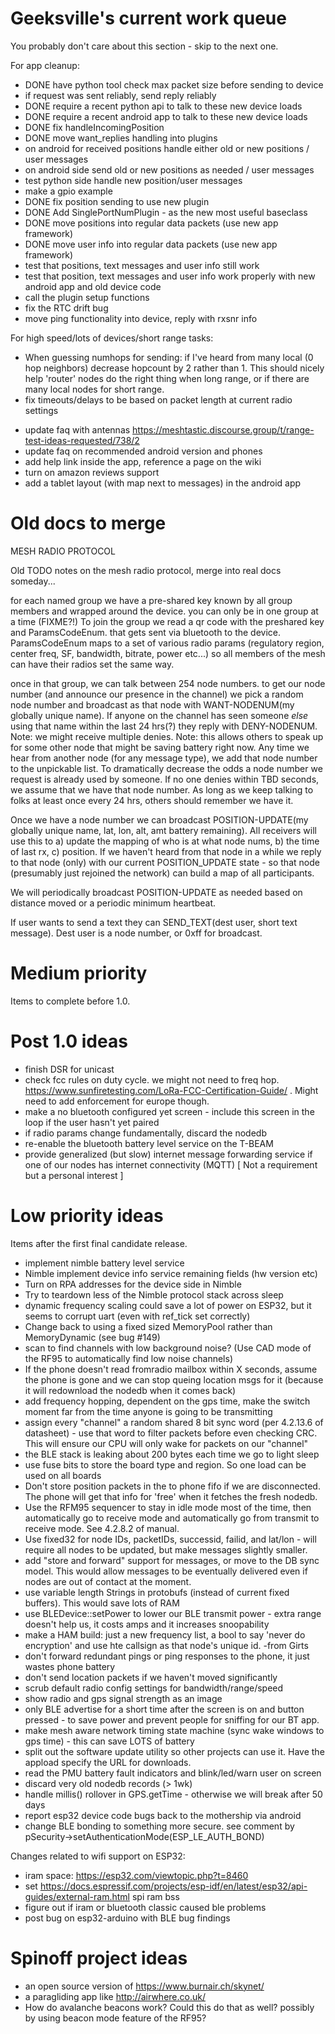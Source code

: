 # Geeksville's current work queue

You probably don't care about this section - skip to the next one.

For app cleanup:

* DONE have python tool check max packet size before sending to device
* if request was sent reliably, send reply reliably
* DONE require a recent python api to talk to these new device loads
* DONE require a recent android app to talk to these new device loads
* DONE fix handleIncomingPosition
* DONE move want_replies handling into plugins
* on android for received positions handle either old or new positions / user messages
* on android side send old or new positions as needed / user messages
* test python side handle new position/user messages
* make a gpio example
* DONE fix position sending to use new plugin
* DONE Add SinglePortNumPlugin - as the new most useful baseclass
* DONE move positions into regular data packets (use new app framework)
* DONE move user info into regular data packets (use new app framework)
* test that positions, text messages and user info still work
* test that position, text messages and user info work properly with new android app and old device code
* call the plugin setup functions
* fix the RTC drift bug
* move ping functionality into device, reply with rxsnr info

For high speed/lots of devices/short range tasks:

- When guessing numhops for sending: if I've heard from many local (0 hop neighbors) decrease hopcount by 2 rather than 1. 
This should nicely help 'router' nodes do the right thing when long range, or if there are many local nodes for short range.
- fix timeouts/delays to be based on packet length at current radio settings

* update faq with antennas https://meshtastic.discourse.group/t/range-test-ideas-requested/738/2
* update faq on recommended android version and phones
* add help link inside the app, reference a page on the wiki
* turn on amazon reviews support
* add a tablet layout (with map next to messages) in the android app

# Old docs to merge

MESH RADIO PROTOCOL

Old TODO notes on the mesh radio protocol, merge into real docs someday...

for each named group we have a pre-shared key known by all group members and
wrapped around the device. you can only be in one group at a time (FIXME?!) To
join the group we read a qr code with the preshared key and ParamsCodeEnum. that
gets sent via bluetooth to the device.  ParamsCodeEnum maps to a set of various
radio params (regulatory region, center freq, SF, bandwidth, bitrate, power
etc...) so all members of the mesh can have their radios set the same way.

once in that group, we can talk between 254 node numbers.
to get our node number (and announce our presence in the channel) we pick a
random node number and broadcast as that node with WANT-NODENUM(my globally
unique name).  If anyone on the channel has seen someone _else_ using that name
within the last 24 hrs(?) they reply with DENY-NODENUM. Note: we might receive
multiple denies.  Note: this allows others to speak up for some other node that
might be saving battery right now. Any time we hear from another node (for any
message type), we add that node number to the unpickable list.  To dramatically
decrease the odds a node number we request is already used by someone. If no one
denies within TBD seconds, we assume that we have that node number.  As long as
we keep talking to folks at least once every 24 hrs, others should remember we
have it.

Once we have a node number we can broadcast POSITION-UPDATE(my globally unique
name, lat, lon, alt, amt battery remaining).  All receivers will use this to a)
update the mapping of who is at what node nums, b) the time of last rx, c)
position.  If we haven't heard from that node in a while we reply to that node
(only) with our current POSITION_UPDATE state - so that node (presumably just
rejoined the network) can build a map of all participants.

We will periodically broadcast POSITION-UPDATE as needed based on distance moved
or a periodic minimum heartbeat.

If user wants to send a text they can SEND_TEXT(dest user, short text message).
Dest user is a node number, or 0xff for broadcast.

# Medium priority

Items to complete before 1.0.

# Post 1.0 ideas

- finish DSR for unicast
- check fcc rules on duty cycle. we might not need to freq hop. https://www.sunfiretesting.com/LoRa-FCC-Certification-Guide/ . Might need to add enforcement for europe though.
- make a no bluetooth configured yet screen - include this screen in the loop if the user hasn't yet paired
- if radio params change fundamentally, discard the nodedb
- re-enable the bluetooth battery level service on the T-BEAM
- provide generalized (but slow) internet message forwarding service if one of our nodes has internet connectivity (MQTT) [ Not a requirement but a personal interest ]

# Low priority ideas

Items after the first final candidate release.

- implement nimble battery level service
- Nimble implement device info service remaining fields (hw version etc)
- Turn on RPA addresses for the device side in Nimble
- Try to teardown less of the Nimble protocol stack across sleep
- dynamic frequency scaling could save a lot of power on ESP32, but it seems to corrupt uart (even with ref_tick set correctly)
- Change back to using a fixed sized MemoryPool rather than MemoryDynamic (see bug #149)
- scan to find channels with low background noise? (Use CAD mode of the RF95 to automatically find low noise channels)
- If the phone doesn't read fromradio mailbox within X seconds, assume the phone is gone and we can stop queing location msgs
  for it (because it will redownload the nodedb when it comes back)
- add frequency hopping, dependent on the gps time, make the switch moment far from the time anyone is going to be transmitting
- assign every "channel" a random shared 8 bit sync word (per 4.2.13.6 of datasheet) - use that word to filter packets before even checking CRC. This will ensure our CPU will only wake for packets on our "channel"
- the BLE stack is leaking about 200 bytes each time we go to light sleep
- use fuse bits to store the board type and region. So one load can be used on all boards
- Don't store position packets in the to phone fifo if we are disconnected. The phone will get that info for 'free' when it
  fetches the fresh nodedb.
- Use the RFM95 sequencer to stay in idle mode most of the time, then automatically go to receive mode and automatically go from transmit to receive mode. See 4.2.8.2 of manual.
- Use fixed32 for node IDs, packetIDs, successid, failid, and lat/lon - will require all nodes to be updated, but make messages slightly smaller.
- add "store and forward" support for messages, or move to the DB sync model. This would allow messages to be eventually delivered even if nodes are out of contact at the moment.
- use variable length Strings in protobufs (instead of current fixed buffers). This would save lots of RAM
- use BLEDevice::setPower to lower our BLE transmit power - extra range doesn't help us, it costs amps and it increases snoopability
- make a HAM build: just a new frequency list, a bool to say 'never do encryption' and use hte callsign as that node's unique id. -from Girts
- don't forward redundant pings or ping responses to the phone, it just wastes phone battery
- don't send location packets if we haven't moved significantly
- scrub default radio config settings for bandwidth/range/speed
- show radio and gps signal strength as an image
- only BLE advertise for a short time after the screen is on and button pressed - to save power and prevent people for sniffing for our BT app.
- make mesh aware network timing state machine (sync wake windows to gps time) - this can save LOTS of battery
- split out the software update utility so other projects can use it. Have the appload specify the URL for downloads.
- read the PMU battery fault indicators and blink/led/warn user on screen
- discard very old nodedb records (> 1wk)
- handle millis() rollover in GPS.getTime - otherwise we will break after 50 days
- report esp32 device code bugs back to the mothership via android
- change BLE bonding to something more secure. see comment by pSecurity->setAuthenticationMode(ESP_LE_AUTH_BOND)

Changes related to wifi support on ESP32:

- iram space: https://esp32.com/viewtopic.php?t=8460
- set https://docs.espressif.com/projects/esp-idf/en/latest/esp32/api-guides/external-ram.html spi ram bss
- figure out if iram or bluetooth classic caused ble problems
- post bug on esp32-arduino with BLE bug findings

# Spinoff project ideas

- an open source version of https://www.burnair.ch/skynet/
- a paragliding app like http://airwhere.co.uk/
- How do avalanche beacons work? Could this do that as well? possibly by using beacon mode feature of the RF95?
